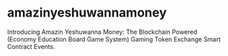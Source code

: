 # amazinyeshuwannamoney
Introducing Amazin Yeshuwanna Money: The Blockchain Powered (Economy Education Board Game System) Gaming Token Exchange Smart Contract Events.
